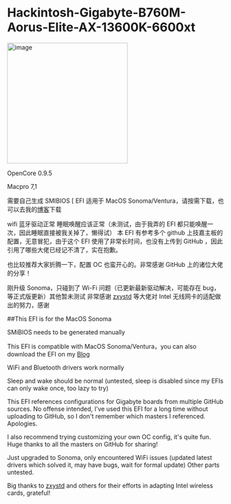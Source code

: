 # Hackintosh-Gigabyte-B760M-Aorus-Elite-AX-13600K-6600xt
<img width="280" alt="image" src="https://github.com/Jonnnnnah/Hackintosh-Gigabyte-B760M-Aorus-Elite-AX-13600K-6600xt/assets/56213419/e487a89a-af7a-4b4a-a811-65eb42ac4856">

OpenCore 0.9.5

Macpro 7,1

需要自己生成 SMIBIOS
[
EFI 适用于 MacOS Sonoma/Ventura，请按需下载，也可以去我的[博客](https://www.jsom.top/)下载

wifi 蓝牙驱动正常
睡眠唤醒应该正常（未测试，由于我弄的 EFI 都只能唤醒一次，因此睡眠直接被我关掉了，懒得试）
本 EFI 有参考多个 github 上技嘉主板的配置，无意冒犯，由于这个 EFI 使用了非常长时间，也没有上传到 GitHub ，因此引用了哪些大佬已经记不清了，实在抱歉。

也比较推荐大家折腾一下，配置 OC 也蛮开心的。非常感谢 GitHub 上的诸位大佬的分享！

刚升级 Sonoma，只碰到了 Wi-Fi 问题（已更新最新驱动解决，可能存在 bug，等正式版更新）其他暂未测试
非常感谢 [zxystd](https://github.com/OpenIntelWireless/itlwm) 等大佬对 Intel 无线网卡的适配做出的努力，感谢



##This EFI is for the MacOS Sonoma

SMiBIOS needs to be generated manually

This EFI is compatible with MacOS Sonoma/Ventura，you can also download the EFI on my [Blog](https://www.jsom.top/)

WiFi and Bluetooth drivers work normally

Sleep and wake should be normal (untested, sleep is disabled since my EFIs can only wake once, too lazy to try)

This EFI references configurations for Gigabyte boards from multiple GitHub sources. No offense intended, I've used this EFI for a long time without uploading to GitHub, so I don't remember which masters I referenced. Apologies.

I also recommend trying customizing your own OC config, it's quite fun. Huge thanks to all the masters on GitHub for sharing!

Just upgraded to Sonoma, only encountered WiFi issues (updated latest drivers which solved it, may have bugs, wait for formal update) Other parts untested.

Big thanks to [zxystd](https://github.com/OpenIntelWireless/itlwm) and others for their efforts in adapting Intel wireless cards, grateful!
